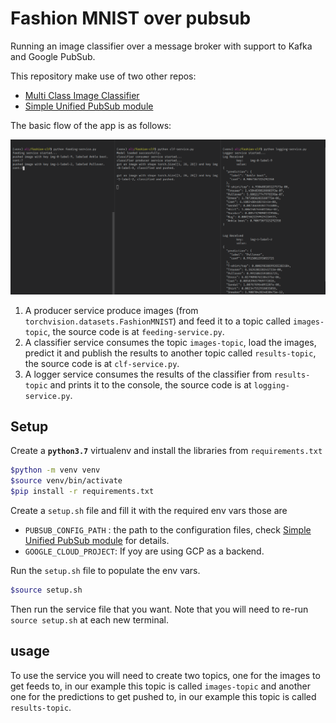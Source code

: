 # Fashion MNIST over pubsub

Running an image classifier over a message broker with support to Kafka and Google PubSub.

This repository make use of two other repos:

- [Multi Class Image Classifier](https://github.com/AliAbdelaal/simple-image-classifier)
- [Simple Unified PubSub module](https://github.com/AliAbdelaal/pubsub-lib)

The basic flow of the app is as follows:

![dem](assets/demo.png)

1. A producer service produce images (from `torchvision.datasets.FashionMNIST`) and feed it to a topic called `images-topic`, the source code is at `feeding-service.py`.
2. A classifier service consumes the topic `images-topic`, load the images, predict it and publish the results to another topic called `results-topic`, the source code is at `clf-service.py`.
3. A logger service consumes the results of the classifier from `results-topic` and prints it to the console, the source code is at `logging-service.py`.

## Setup

Create a **`python3.7`** virtualenv and install the libraries from `requirements.txt`

```bash
$python -m venv venv
$source venv/bin/activate
$pip install -r requirements.txt
```

Create a `setup.sh` file and fill it with the required env vars those are

- `PUBSUB_CONFIG_PATH` : the path to the configuration files, check [Simple Unified PubSub module](https://github.com/AliAbdelaal/pubsub-lib) for details.
- `GOOGLE_CLOUD_PROJECT`: If yoy are using GCP as a backend.

Run the `setup.sh` file to populate the env vars.

```bash
$source setup.sh
```

Then run the service file that you want. Note that you will need to re-run `source setup.sh` at each new terminal.

## usage

To use the service you will need to create two topics, one for the images to get feeds to, in our example this topic is called `images-topic` and another one for the predictions to get pushed to, in our example this topic is called `results-topic`.
